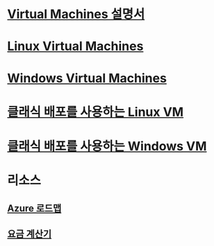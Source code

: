 # [Virtual Machines 설명서](index.md)

# [Linux Virtual Machines](linux/overview.md)
# [Windows Virtual Machines](windows/overview.md)
# [클래식 배포를 사용하는 Linux VM](linux/overview.md?toc=%2fazure%2fvirtual-machines%2flinux%2fclassic%2ftoc.json)
# [클래식 배포를 사용하는 Windows VM](windows/overview.md?toc=%2fazure%2fvirtual-machines%2fwindows%2fclassic%2ftoc.json)

# 리소스
## [Azure 로드맵](https://azure.microsoft.com/roadmap/?category=compute)
## [요금 계산기](https://azure.microsoft.com/pricing/calculator/)
